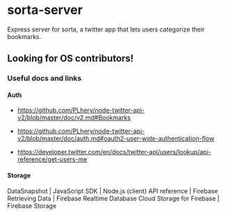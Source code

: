 # sorta-server
Express server for sorta, a twitter app that lets users categorize their bookmarks. 

## Looking for OS contributors!


### Useful docs and links

#### Auth

- https://github.com/PLhery/node-twitter-api-v2/blob/master/doc/v2.md#Bookmarks

- https://github.com/PLhery/node-twitter-api-v2/blob/master/doc/auth.md#oauth2-user-wide-authentication-flow

- https://developer.twitter.com/en/docs/twitter-api/users/lookup/api-reference/get-users-me

#### Storage

DataSnapshot | JavaScript SDK  |  Node.js (client) API reference  |  Firebase
Retrieving Data  |  Firebase Realtime Database
Cloud Storage for Firebase  |  Firebase Storage
